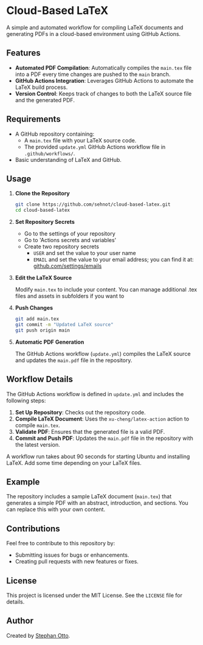 # Cloud-Based LaTeX

A simple and automated workflow for compiling LaTeX documents and generating PDFs in a cloud-based environment using GitHub Actions.

## Features

- **Automated PDF Compilation**: Automatically compiles the `main.tex` file into a PDF every time changes are pushed to the `main` branch.
- **GitHub Actions Integration**: Leverages GitHub Actions to automate the LaTeX build process.
- **Version Control**: Keeps track of changes to both the LaTeX source file and the generated PDF.

## Requirements

- A GitHub repository containing:
  - A `main.tex` file with your LaTeX source code.
  - The provided `update.yml` GitHub Actions workflow file in `.github/workflows/`.
- Basic understanding of LaTeX and GitHub.

## Usage

1. **Clone the Repository**
   ```bash
   git clone https://github.com/sehnot/cloud-based-latex.git
   cd cloud-based-latex
   ```

2. **Set Repository Secrets**
   - Go to the settings of your repository
   - Go to 'Actions secrets and variables'
   - Create two repository secrets
     - `USER` and set the value to your user name
     - `EMAIL` and set the value to your email address; you can find it at: [github.com/settings/emails](https://github.com/settings/emails) 

3. **Edit the LaTeX Source**

   Modify `main.tex` to include your content. You can manage additional .tex files and assets in subfolders if you want to

4. **Push Changes**
   ```bash
   git add main.tex
   git commit -m "Updated LaTeX source"
   git push origin main
   ```

5. **Automatic PDF Generation**

   The GitHub Actions workflow (`update.yml`) compiles the LaTeX source and updates the `main.pdf` file in the repository.

## Workflow Details

The GitHub Actions workflow is defined in `update.yml` and includes the following steps:

1. **Set Up Repository**: Checks out the repository code.
2. **Compile LaTeX Document**: Uses the `xu-cheng/latex-action` action to compile `main.tex`.
3. **Validate PDF**: Ensures that the generated file is a valid PDF.
4. **Commit and Push PDF**: Updates the `main.pdf` file in the repository with the latest version.

A workflow run takes about 90 seconds for starting Ubuntu and installing LaTeX. Add some time depending on your LaTeX files.

## Example

The repository includes a sample LaTeX document (`main.tex`) that generates a simple PDF with an abstract, introduction, and sections. You can replace this with your own content.

## Contributions

Feel free to contribute to this repository by:
- Submitting issues for bugs or enhancements.
- Creating pull requests with new features or fixes.

## License

This project is licensed under the MIT License. See the `LICENSE` file for details.

## Author

Created by [Stephan Otto](https://github.com/sehnot).

